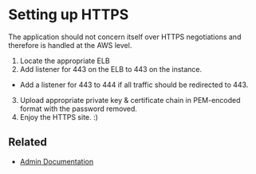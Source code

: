 # Setting up HTTPS

The application should not concern itself over HTTPS negotiations and therefore is handled at the AWS level.

1. Locate the appropriate ELB
2. Add listener for 443 on the ELB to 443 on the instance.
  * Add a listener for 443 to 444 if all traffic should be redirected to 443.
3. Upload appropriate private key & certificate chain in PEM-encoded format with the password removed.
4. Enjoy the HTTPS site. :)

## Related
* [Admin Documentation](README.md)
